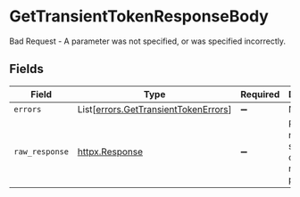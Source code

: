 # GetTransientTokenResponseBody

Bad Request - A parameter was not specified, or was specified incorrectly.


## Fields

| Field                                                                                  | Type                                                                                   | Required                                                                               | Description                                                                            |
| -------------------------------------------------------------------------------------- | -------------------------------------------------------------------------------------- | -------------------------------------------------------------------------------------- | -------------------------------------------------------------------------------------- |
| `errors`                                                                               | List[[errors.GetTransientTokenErrors](../../models/errors/gettransienttokenerrors.md)] | :heavy_minus_sign:                                                                     | N/A                                                                                    |
| `raw_response`                                                                         | [httpx.Response](https://www.python-httpx.org/api/#response)                           | :heavy_minus_sign:                                                                     | Raw HTTP response; suitable for custom response parsing                                |